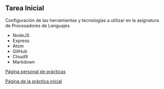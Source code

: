 ## Tarea Inicial

Configuración de las herramientas y tecnologías a utilizar en la asignatura de Procesadores de Lenguajes

* NodeJS
* Express
* Atom
* GitHub
* Cloud9
* Markdown

[Página personal de prácticas](http://alu0100886870.github.io/)

[Página de la práctica inicial](http://alu0100886870.github.io/Tutorial-STW/)

